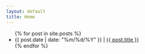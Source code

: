 ```yaml
---
layout: default
title: Home
---
```


<ul>
  {% for post in site.posts %}
    <li><time>{{ post.date | date: "%m/%d/%Y" }}</time>
      <span>|</span>
      <a href="{{ post.url }}">{{ post.title }}</a>
      <!-- <div class="post-description">{{ post.description }}</div> -->
    </li>
  {% endfor %}
</ul>
